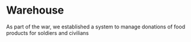 # Warehouse
As part of the war, we established a system to manage donations of food products for soldiers and civilians

